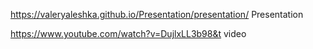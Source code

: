 
https://valeryaleshka.github.io/Presentation/presentation/ Presentation

https://www.youtube.com/watch?v=DujlxLL3b98&t video
